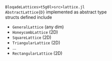 
`BloqadeLattices>t5g0l>src>lattice.jl`  
`AbstractLattice{D}` implemented as abstract type  
structs defined include
- `GeneralLattice` (any dim)
- `HoneycombLattice` (2D)
- `SquareLattice` (2D)
- `TriangularLattice` (2D)
- ...
- `RectangularLattice` (2D)
